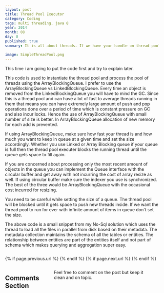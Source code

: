 ```yaml
---
layout: post
title: Thread Pool Executor
category: Coding
tags: multi threading, java 8
year: 2014
month: 08
day: 8
published: true
summary: It is all about threads. If we have your handle on thread pool we got it all under control. Everything is about how much you can do at a time.

image: SimpleThreadPool.png
---
```

This time i am going to put the code first and try to explain later.

<script src="https://gist.github.com/vallur/35da0f1db47d63f3d050.js"></script>

This code is used to instantiate the thread pool and process the pool of threads using the ArrayBlockingQueue. I prefer to use the ArrayBlockingQueue vs LinkedBlockingQueue. Every time an object is removed from the LinkedBlockingQueue you will have to mind the GC. Since this is a thread pool and can have a lot of fast to average threads running in them that means you can have extremely large amount of push and pop operations done over a period of time which is constant pressure on GC and also incur locks. Hence the use of ArrayBlockingQueue with small number of size is better. In ArrayBlockingQueue allocation of new memory for each add is prevented.

If using ArrayBlockingQueue, make sure how fast your thread is and how much you want to keep in queue at a given time and set the size accordingly. Whether you use Linked or Array Blocking queue if your queue is full then the thread pool executer blocks the running thread until the queue gets space to fill again.

If you are concerned about processing only the most recent amount of objects in the queue you can implement the Queue interface with the circular buffer and get away with not incurring the cost of array resize as well. If using circular buffer make sure the indexer you use is synchronized. The best of the three would be ArrayBlockingQueue with the occasional cost incurred for resizing.


You need to be careful while setting the size of a queue. The thread pool will be blocked until it gets space to push new threads inside. If we want the thread pool to run for ever with infinite amount of items in queue don't set the size.

<script src="https://gist.github.com/vallur/90303a23ea2d98af08c3.js"></script>

The above code is a small snippet from my No-Sql solution which uses the thread to load all the files in parallel from disk based on their metadata. The metadata collection maintains the schema of all the tables or entities. The relationship between entities are part of the entities itself and not part of schema which makes querying and aggregation super easy.

<div class="row">	
	<div class="span9 column">
			<p class="pull-right">{% if page.previous.url %} <a href="{{page.previous.url}}" title="Previous Post: {{page.previous.title}}"><i class="icon-chevron-left"></i></a> 	{% endif %}   {% if page.next.url %} 	<a href="{{page.next.url}}" title="Next Post: {{page.next.title}}"><i class="icon-chevron-right"></i></a> 	{% endif %} </p>  
	</div>
</div>

<div class="row">	
    <div class="span9 columns">    
		<h2>Comments Section</h2>
	    <p>Feel free to comment on the post but keep it clean and on topic.</p>	
		<div id="fb-root"></div>
<script>(function(d, s, id) {
  var js, fjs = d.getElementsByTagName(s)[0];
  if (d.getElementById(id)) return;
  js = d.createElement(s); js.id = id;
  js.src = "//connect.facebook.net/en_US/sdk.js#xfbml=1&version=v2.0";
  fjs.parentNode.insertBefore(js, fjs);
}(document, 'script', 'facebook-jssdk'));</script>
<div class="fb-comments" data-href="http://vallur.github.io{{ page.url }}" data-numposts="5" data-width="700" data-colorscheme="light"></div>
</div>

<!-- Twitter -->
<script>!function(d,s,id){var js,fjs=d.getElementsByTagName(s)[0];if(!d.getElementById(id)){js=d.createElement(s);js.id=id;js.src="//platform.twitter.com/widgets.js";fjs.parentNode.insertBefore(js,fjs);}}(document,"script","twitter-wjs");</script>

<!-- Google + -->
<script type="text/javascript">
  (function() {
    var po = document.createElement('script'); po.type = 'text/javascript'; po.async = true;
    po.src = 'https://apis.google.com/js/plusone.js';
    var s = document.getElementsByTagName('script')[0]; s.parentNode.insertBefore(po, s);
  })();
</script>
